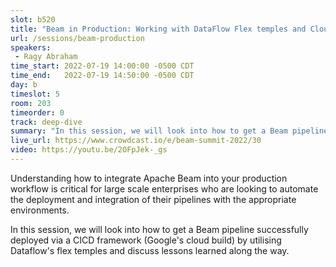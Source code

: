 ```yaml
---
slot: b520
title: "Beam in Production: Working with DataFlow Flex temples and Cloud Build"
url: /sessions/beam-production
speakers:
 - Ragy Abraham
time_start: 2022-07-19 14:00:00 -0500 CDT
time_end:   2022-07-19 14:50:00 -0500 CDT
day: b
timeslot: 5
room: 203
timeorder: 0
track: deep-dive
summary: "In this session, we will look into how to get a Beam pipeline successfully deployed via a CICD framework (Google's cloud build) by utilising Dataflow's flex temples and discuss lessons learned along the way."
live_url: https://www.crowdcast.io/e/beam-summit-2022/30
video: https://youtu.be/2OFpJek-_gs
---
```


Understanding how to integrate Apache Beam into your production workflow is critical for large scale enterprises who are looking to automate the deployment and integration of their pipelines with the appropriate environments.

In this session, we will look into how to get a Beam pipeline successfully deployed via a CICD framework (Google's cloud build) by utilising Dataflow's flex temples and discuss lessons learned along the way.

